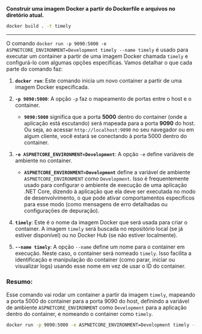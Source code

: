 **Construir uma imagem Docker a partir do Dockerfile e arquivos no diretório atual.**
```bash
docker build . -t timely
```

---
O comando `docker run -p 9090:5000 -e ASPNETCORE_ENVIRONMENT=Development timely --name timely` é usado para executar um container a partir de uma imagem Docker chamada `timely` e configurá-lo com algumas opções específicas. Vamos detalhar o que cada parte do comando faz:

1. **`docker run`**: Este comando inicia um novo container a partir de uma imagem Docker especificada.

2. **`-p 9090:5000`**: A opção `-p` faz o mapeamento de portas entre o host e o container.
   - **`9090:5000`** significa que a porta **5000** dentro do container (onde a aplicação está escutando) será mapeada para a porta **9090** do host. Ou seja, ao acessar `http://localhost:9090` no seu navegador ou em algum cliente, você estará se conectando à porta 5000 dentro do container.

3. **`-e ASPNETCORE_ENVIRONMENT=Development`**: A opção `-e` define variáveis de ambiente no container. 
   - **`ASPNETCORE_ENVIRONMENT=Development`** define a variável de ambiente `ASPNETCORE_ENVIRONMENT` como `Development`. Isso é frequentemente usado para configurar o ambiente de execução de uma aplicação .NET Core, dizendo à aplicação que ela deve ser executada no modo de desenvolvimento, o que pode ativar comportamentos específicos para esse modo (como mensagens de erro detalhadas ou configurações de depuração).

4. **`timely`**: Este é o nome da imagem Docker que será usada para criar o container. A imagem `timely` será buscada no repositório local (se já estiver disponível) ou no Docker Hub (se não estiver localmente).

5. **`--name timely`**: A opção `--name` define um nome para o container em execução. Neste caso, o container será nomeado `timely`. Isso facilita a identificação e manipulação do container (como parar, iniciar ou visualizar logs) usando esse nome em vez de usar o ID do container.

### Resumo:
Esse comando vai rodar um container a partir da imagem `timely`, mapeando a porta 5000 do container para a porta 9090 do host, definindo a variável de ambiente `ASPNETCORE_ENVIRONMENT` como `Development` para a aplicação dentro do container, e nomeando o container como `timely`.

```bash
docker run -p 9090:5000 -e ASPNETCORE_ENVIRONMENT=Development timely --name timely
```
